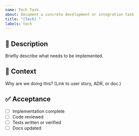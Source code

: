 ```yaml
---
name: Tech Task
about: Document a concrete development or integration task
title: "[Tech] "
labels: tech
---
```


## 🧩 Description

Briefly describe what needs to be implemented.

## 🧠 Context

Why are we doing this? (Link to user story, ADR, or doc.)

## ✅ Acceptance

- [ ] Implementation complete
- [ ] Code reviewed
- [ ] Tests written or verified
- [ ] Docs updated
